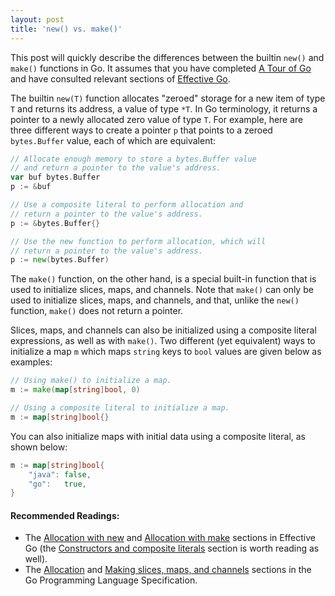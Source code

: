 ```yaml
---
layout: post
title: 'new() vs. make()'
---
```

This post will quickly describe the differences between the
builtin `new()` and `make()` functions in Go. 
It assumes that you have completed [A Tour of Go][6] 
and have consulted relevant sections of [Effective Go][7].

The builtin `new(T)` function
allocates "zeroed" storage for a new item of type
`T` and returns its address, a value of type `*T`.
In Go terminology, it returns a pointer to a newly
allocated zero value of type `T`. For example,
here are three different ways to create a pointer
`p` that points to a zeroed `bytes.Buffer`
value, each of which are equivalent:

```go
// Allocate enough memory to store a bytes.Buffer value
// and return a pointer to the value's address.
var buf bytes.Buffer
p := &buf

// Use a composite literal to perform allocation and
// return a pointer to the value's address.
p := &bytes.Buffer{}

// Use the new function to perform allocation, which will
// return a pointer to the value's address.
p := new(bytes.Buffer)
```

<!--more-->

The `make()` function, on the other hand, is a special built-in function
that is used to initialize slices, maps, and channels.
Note that `make()` can only be used to initialize
slices, maps, and channels, and that, unlike the `new()`
function, `make()` does not return a pointer.

Slices, maps, and channels can also be initialized using
a composite literal expressions, as well as with `make()`. Two
different (yet equivalent) ways to initialize a map `m`
which maps `string` keys to `bool` values are given
below as examples:

```go
// Using make() to initialize a map.
m := make(map[string]bool, 0)

// Using a composite literal to initialize a map.
m := map[string]bool{}
```

You can also initialize maps with initial data using a composite literal, as shown below:

```go
m := map[string]bool{
    "java": false,
    "go":   true,
}
```

#### Recommended Readings:

* The [Allocation with new][1] and [Allocation with make][2] sections in Effective Go
  (the [Constructors and composite literals][3] section is worth reading as well).
* The [Allocation][4] and [Making slices, maps, and channels][5] sections in the
  Go Programming Language Specification.

[1]: http://golang.org/doc/effective_go.html#allocation_new
[2]: http://golang.org/doc/effective_go.html#allocation_make
[3]: http://golang.org/doc/effective_go.html#composite_literals
[4]: http://golang.org/ref/spec#Allocation
[5]: http://golang.org/ref/spec#Making_slices_maps_and_channels
[6]: http://tour.golang.org/
[7]: http://golang.org/doc/effective_go.html